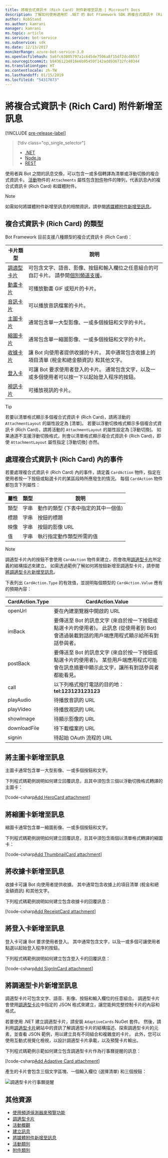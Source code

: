 ```yaml
---
title: 將複合式資訊卡 (Rich Card) 附件新增至訊息 | Microsoft Docs
description: 了解如何使用適用於 .NET 的 Bot Framework SDK 將複合式資訊卡 (Rich Card) 新增至訊息。
author: RobStand
ms.author: kamrani
manager: kamrani
ms.topic: article
ms.service: bot-service
ms.subservice: sdk
ms.date: 12/13/2017
monikerRange: azure-bot-service-3.0
ms.openlocfilehash: 5a6fc63005797a1c645de7506a8f15df2dcd0557
ms.sourcegitcommit: b94361234816e6b95459f142add936732fc40344
ms.translationtype: HT
ms.contentlocale: zh-TW
ms.lasthandoff: 01/15/2019
ms.locfileid: "54317673"
---
```

# <a name="add-rich-card-attachments-to-messages"></a>將複合式資訊卡 (Rich Card) 附件新增至訊息

[!INCLUDE [pre-release-label](../includes/pre-release-label-v3.md)]

> [!div class="op_single_selector"]
> - [.NET](../dotnet/bot-builder-dotnet-add-rich-card-attachments.md)
> - [Node.js](../nodejs/bot-builder-nodejs-send-rich-cards.md)
> - [REST](../rest-api/bot-framework-rest-connector-add-rich-cards.md)

使用者與 Bot 之間的訊息交換，可以包含一或多個轉譯為清單或浮動切換的複合式資訊卡。 <a href="https://docs.botframework.com/en-us/csharp/builder/sdkreference/dc/d2f/class_microsoft_1_1_bot_1_1_connector_1_1_activity.html" target="_blank">活動</a>物件的 `Attachments` 屬性包含<a href="https://docs.microsoft.com/en-us/dotnet/api/microsoft.bot.connector.attachments?view=botconnector-3.12.2.4" target="_blank">附件</a>物件的陣列，代表訊息內的複合式資訊卡 (Rich Card) 和媒體附件。 

> [!NOTE]
> 如需如何將媒體附件新增至訊息的相關資訊，請參閱[將媒體附件新增至訊息](bot-builder-dotnet-add-media-attachments.md)。

## <a name="types-of-rich-cards"></a>複合式資訊卡 (Rich Card) 的類型

Bot Framework 目前支援八種類型的複合式資訊卡 (Rich Card)： 

| 卡片類型 | 說明 |
|----|----|
| <a href="/adaptive-cards/get-started/bots">調適型卡片</a> | 可包含文字、語音、影像、按鈕和輸入欄位之任意組合的可自訂卡片。 請參閱[個別頻道支援](/adaptive-cards/get-started/bots#channel-status)。  |
| [動畫卡片][animationCard] | 可播放動畫 GIF 或短片的卡片。 |
| [音訊卡片][audioCard] | 可以播放音訊檔案的卡片。 |
| [主圖卡片][heroCard] | 通常包含單一大型影像、一或多個按鈕和文字的卡片。 |
| [縮圖卡片][thumbnailCard] | 通常包含單一縮圖影像、一或多個按鈕和文字的卡片。 |
| [收據卡片][receiptCard] | 讓 Bot 向使用者提供收據的卡片。 其中通常包含收據上的項目清單 (稅金和總金額資訊) 和其他文字。 |
| [登入卡][signinCard] | 可讓 Bot 要求使用者登入的卡片。 通常包含文字，以及一或多個使用者可以按一下以起始登入程序的按鈕。 |
| [視訊卡片][videoCard] | 可播放視訊的卡片。 |

> [!TIP]
> 若要以清單格式顯示多個複合式資訊卡 (Rich Card)，請將活動的 `AttachmentLayout` 的屬性設定為 [清單]。 若要以浮動切換格式顯示多個複合式資訊卡 (Rich Card)，請將活動的 `AttachmentLayout` 的屬性設定為 [浮動切換]。 如果通道不支援浮動切換格式，則會以清單格式顯示複合式資訊卡 (Rich Card)，即使 `AttachmentLayout` 屬性指定 [浮動切換] 亦然。

## <a name="process-events-within-rich-cards"></a>處理複合式資訊卡 (Rich Card) 內的事件

若要處理複合式資訊卡 (Rich Card) 內的事件，請定義 `CardAction` 物件，指定在使用者按一下按鈕或點選卡片的某區段時所應發生的情況。 每個 `CardAction` 物件都包含下列屬性：

| 屬性 | 類型 | 說明 | 
|----|----|----|
| 類型 | 字串 | 動作的類型 (下表中指定的其中一個值) |
| 標題 | 字串 | 按鈕的標題 |
| 映像 | 字串 | 按鈕的影像 URL |
| 值 | 字串 | 執行指定動作類型所需的值 |

> [!NOTE]
> 調適型卡片內的按鈕不會使用 `CardAction` 物件來建立，而會改用<a href="http://adaptivecards.io" target="_blank">調適型卡片</a>所定義的結構描述來建立。 如需透過範例了解如何將按鈕新增至調適型卡片，請參閱[將調適型卡片新增至訊息](#adaptive-card)。

下表列出 `CardAction.Type` 的有效值，並說明每個類型的 `CardAction.Value` 應有的預期內容：

| CardAction.Type | CardAction.Value | 
|----|----|
| openUrl | 要在內建瀏覽器中開啟的 URL |
| imBack | 要傳送至 Bot 的訊息文字 (來自於按一下按鈕或點選卡片的使用者)。 此訊息 (從使用者到 Bot) 會透過裝載對話的用戶端應用程式顯示給所有對話參與者。 |
| postBack | 要傳送至 Bot 的訊息文字 (來自於按一下按鈕或點選卡片的使用者)。 某些用戶端應用程式可能會在訊息摘要中顯示此文字，讓所有對話參與者都能看見。 |
| call | 以下列格式撥打電話的目的地：**tel:123123123123** |
| playAudio | 待播放音訊的 URL |
| playVideo | 待播放視訊的 URL |
| showImage | 待顯示影像的 URL |
| downloadFile | 待下載檔案的 URL |
| signin | 待起始 OAuth 流程的 URL |

## <a name="add-a-hero-card-to-a-message"></a>將主圖卡新增至訊息

主圖卡通常包含單一大型影像、一或多個按鈕和文字。 

下列程式碼範例說明如何建立回覆訊息，且其中須包含三個以浮動切換格式轉譯的主圖卡： 

[!code-csharp[Add HeroCard attachment](../includes/code/dotnet-add-attachments.cs#addHeroCardAttachment)]

## <a name="add-a-thumbnail-card-to-a-message"></a>將縮圖卡新增至訊息

縮圖卡通常包含單一縮圖影像、一或多個按鈕和文字。 

下列程式碼範例說明如何建立回覆訊息，且其中須包含兩個以清單格式轉譯的縮圖卡： 

[!code-csharp[Add ThumbnailCard attachment](../includes/code/dotnet-add-attachments.cs#addThumbnailCardAttachment)]

## <a name="add-a-receipt-card-to-a-message"></a>將收據卡新增至訊息

收據卡可讓 Bot 向使用者提供收據。 其中通常包含收據上的項目清單 (稅金和總金額資訊) 和其他文字。 

下列程式碼範例說明如何建立包含收據卡的回覆訊息： 

[!code-csharp[Add ReceiptCard attachment](../includes/code/dotnet-add-attachments.cs#addReceiptCardAttachment)]

## <a name="add-a-sign-in-card-to-a-message"></a>將登入卡新增至訊息

登入卡可讓 Bot 要求使用者登入。 其中通常包含文字，以及一或多個可讓使用者點選以起始登入程序的按鈕。 

下列程式碼範例說明如何建立包含登入卡的回覆訊息：

[!code-csharp[Add SignInCard attachment](../includes/code/dotnet-add-attachments.cs#addSignInCardAttachment)]

## <a id="adaptive-card"></a>將調適型卡片新增至訊息

調適型卡片可包含文字、語音、影像、按鈕和輸入欄位的任意組合。 調適型卡片會使用<a href="http://adaptivecards.io" target="_blank">調適型卡片</a>中指定的 JSON 格式來建立，讓您能夠完整控制卡片的內容和格式。 

若要使用 .NET 建立調適型卡片，請安裝 `AdaptiveCards` NuGet 套件。 然後，請利用<a href="http://adaptivecards.io" target="_blank">調適型卡片</a>網站中的資訊了解調適型卡片的結構描述、探索調適型卡片的元素，並查看 JSON 範例，用以建立具有不同組合和複雜度的卡片。 此外，您可以使用互動式視覺化檢視，以設計調適型卡片承載，以及預覽卡片輸出。

下列程式碼範例示範如何建立包含調適型卡片作為行事曆提醒的訊息： 

[!code-csharp[Add Adaptive Card attachment](../includes/code/dotnet-add-attachments.cs#addAdaptiveCardAttachment)]

產生的卡片會包含三個文字區塊、一個輸入欄位 (選擇清單) 和三個按鈕：

![調適型卡片行事曆提醒](../media/adaptive-card-reminder.png)

## <a name="additional-resources"></a>其他資源

- [使用頻道偵測器來預覽功能][inspector]
- <a href="http://adaptivecards.io" target="_blank">調適型卡片</a>
- [活動概觀](bot-builder-dotnet-activities.md)
- [建立訊息](bot-builder-dotnet-create-messages.md)
- [將媒體附件新增至訊息](bot-builder-dotnet-add-media-attachments.md)
- <a href="https://docs.botframework.com/en-us/csharp/builder/sdkreference/dc/d2f/class_microsoft_1_1_bot_1_1_connector_1_1_activity.html" target="_blank">活動類別</a>
- <a href="https://docs.microsoft.com/en-us/dotnet/api/microsoft.bot.connector.attachments?view=botconnector-3.12.2.4" target="_blank">附件類別</a>

[animationCard]: /dotnet/api/microsoft.bot.connector.animationcard

[audioCard]: /dotnet/api/microsoft.bot.connector.audiocard 

[heroCard]: /dotnet/api/microsoft.bot.connector.herocard 

[thumbnailCard]: /dotnet/api/microsoft.bot.connector.thumbnailcard 

[receiptCard]: /dotnet/api/microsoft.bot.connector.receiptcard 

[signinCard]: /dotnet/api/microsoft.bot.connector.signincard 

[videoCard]: /dotnet/api/microsoft.bot.connector.videocard

[inspector]: ../bot-service-channel-inspector.md
